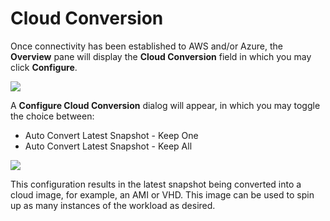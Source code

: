 # Cloud Conversion

Once connectivity has been established to AWS and/or Azure, the **Overview** pane will display the **Cloud Conversion** field in which you may click **Configure**.

![](https://lh3.googleusercontent.com/H0wSLREvS5n--tDsqZ7OsfneavPzkmbnetCXm-RKtCnMgeJLHjAMNYxkWSqfLqKefO8AQ8Zbj_34HzYNl7gZrIR2TWcaJn5h1e4uE_Vgwr63iLDp9j5J19Q64SnHxBKCsb7SdD5R)

A **Configure Cloud Conversion** dialog will appear, in which you may toggle the choice between:

* Auto Convert Latest Snapshot - Keep One
* Auto Convert Latest Snapshot - Keep All 

![](https://lh5.googleusercontent.com/pPSchgKmUx5-IABuuH3IeqGeIrAzeJhu3EGwDppJdzpHd39dmBbziE6xoAeYNUArPTSTEjxFyFjNrX0ec9VZ4qU-ya6CZLfxwfXn0OnaP40L2qKytGJNQY1j6Mdvbqck9Xy-VP43)

This configuration results in the latest snapshot being converted into a cloud image, for example, an AMI or VHD. This image can be used to spin up as many instances of the workload as desired.

